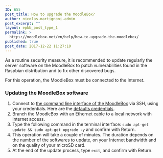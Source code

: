 ```yaml
---
ID: 655
post_title: How to upgrade the MoodleBox?
author: nicolas.martignoni.admin
post_excerpt: ""
layout: epkb_post_type_1
permalink: >
  https://moodlebox.net/en/help/how-to-upgrade-the-moodlebox/
published: true
post_date: 2017-12-22 11:27:10
---
```

As a routine security measure, it is recommended to update regularly the server software on the MoodleBox to patch vulnerabilities found in the Raspbian distribution and to fix other discovered bugs.

For this operation, the MoodleBox must be connected to the Internet.
<h3>Updating the MoodleBox software</h3>
<ol>
 	<li>Connect to <a href="https://moodlebox.net/en/help/command-line-connection/">the command line interface of the MoodleBox</a> via SSH, using your credentials. Here are the <a href="https://moodlebox.net/en/help/moodlebox-credentials/">defaults credentials</a>.</li>
 	<li>Branch the MoodleBox with an Ethernet cable to a local network with Internet access.</li>
 	<li>Type the following command in the terminal interface:
<code>sudo apt-get update &amp;&amp; sudo apt-get upgrade -y</code>
and confirm with Return.</li>
 	<li>This operation will take a couple of minutes. The duration depends on the number of the softwares to update, on your Internet bandwidth and on the quality of your microSD card.</li>
 	<li>At the end of the update process, type <code>exit</code>, and confirm with Return.</li>
</ol>